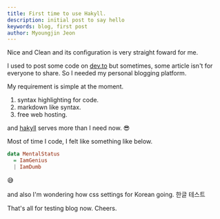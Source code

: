 ```yaml
---
title: First time to use Hakyll.
description: initial post to say hello
keywords: blog, first post
author: Myoungjin Jeon
---
```


Nice and Clean and its configuration is very straight foward for me.

I used to post some code on [dev.to](https://dev.to/) but sometimes, some
article isn't for everyone to share. So I needed my personal blogging platform.

My requirement is simple at the moment.

1. syntax highlighting for code.
2. markdown like syntax.
2. free web hosting.

and [hakyll](http://jaspervdj.be/hakyll) serves more than I need now. 😎


Most of time I code, I felt like something like below.

```haskell
data MentalStatus
  = IamGenius
  | IamDumb

```

😅

and also I'm wondering how css settings for Korean going.
한글 테스트

That's all for testing blog now.
Cheers.
